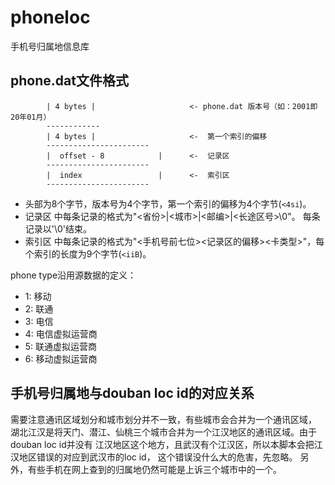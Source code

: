 # phoneloc
手机号归属地信息库

## phone.dat文件格式

```
        | 4 bytes |                     <- phone.dat 版本号（如：2001即20年01月）
        ------------
        | 4 bytes |                     <-  第一个索引的偏移
        -----------------------
        |  offset - 8            |      <-  记录区
        -----------------------
        |  index                 |      <-  索引区
        -----------------------
```

* 头部为8个字节，版本号为4个字节，第一个索引的偏移为4个字节(`<4si`)。
* 记录区 中每条记录的格式为"<省份>|<城市>|<邮编>|<长途区号>\0"。 每条记录以'\0'结束。
* 索引区 中每条记录的格式为"<手机号前七位><记录区的偏移><卡类型>"，每个索引的长度为9个字节(`<iiB`)。

phone type沿用源数据的定义：

* 1: 移动
* 2: 联通
* 3: 电信
* 4: 电信虚拟运营商
* 5: 联通虚拟运营商
* 6: 移动虚拟运营商


## 手机号归属地与douban loc id的对应关系

需要注意通讯区域划分和城市划分并不一致，有些城市会合并为一个通讯区域，
湖北江汉是将天门、潜江、仙桃三个城市合并为一个江汉地区的通讯区域。由于douban loc id并没有
江汉地区这个地方，且武汉有个江汉区，所以本脚本会把江汉地区错误的对应到武汉市的loc id，
这个错误没什么大的危害，先忽略。
另外，有些手机在网上查到的归属地仍然可能是上诉三个城市中的一个。
